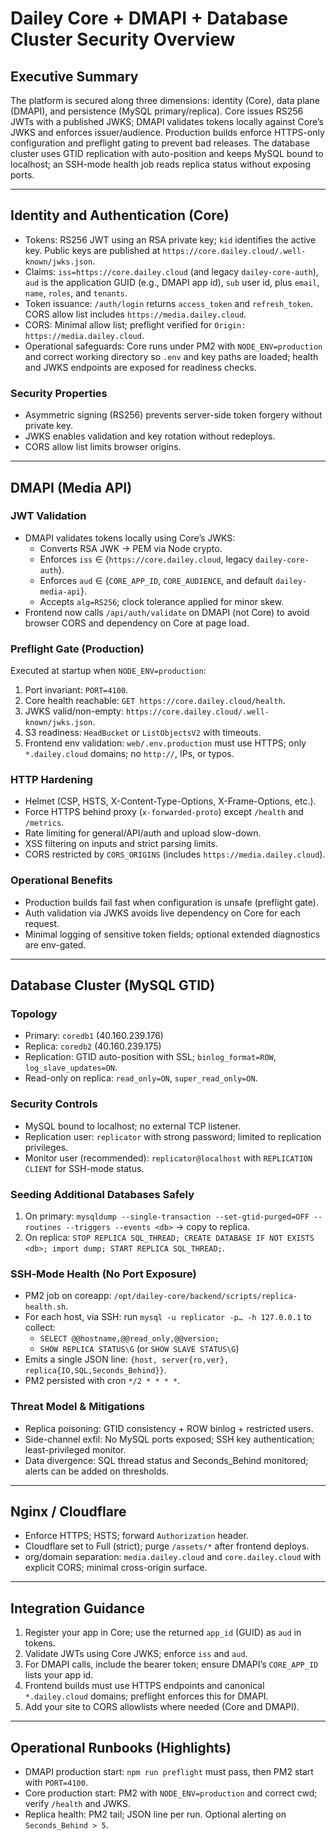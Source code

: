 # Dailey Core + DMAPI + Database Cluster Security Overview

## Executive Summary

The platform is secured along three dimensions: identity (Core), data plane (DMAPI), and persistence (MySQL primary/replica). Core issues RS256 JWTs with a published JWKS; DMAPI validates tokens locally against Core’s JWKS and enforces issuer/audience. Production builds enforce HTTPS-only configuration and preflight gating to prevent bad releases. The database cluster uses GTID replication with auto-position and keeps MySQL bound to localhost; an SSH-mode health job reads replica status without exposing ports.

---

## Identity and Authentication (Core)

- Tokens: RS256 JWT using an RSA private key; `kid` identifies the active key. Public keys are published at `https://core.dailey.cloud/.well-known/jwks.json`.
- Claims: `iss=https://core.dailey.cloud` (and legacy `dailey-core-auth`), `aud` is the application GUID (e.g., DMAPI app id), `sub` user id, plus `email`, `name`, `roles`, and `tenants`.
- Token issuance: `/auth/login` returns `access_token` and `refresh_token`. CORS allow list includes `https://media.dailey.cloud`.
- CORS: Minimal allow list; preflight verified for `Origin: https://media.dailey.cloud`.
- Operational safeguards: Core runs under PM2 with `NODE_ENV=production` and correct working directory so `.env` and key paths are loaded; health and JWKS endpoints are exposed for readiness checks.

### Security Properties
- Asymmetric signing (RS256) prevents server-side token forgery without private key.
- JWKS enables validation and key rotation without redeploys.
- CORS allow list limits browser origins.

---

## DMAPI (Media API)

### JWT Validation
- DMAPI validates tokens locally using Core’s JWKS:
  - Converts RSA JWK → PEM via Node crypto.
  - Enforces `iss` ∈ {`https://core.dailey.cloud`, legacy `dailey-core-auth`}.
  - Enforces `aud` ∈ {`CORE_APP_ID`, `CORE_AUDIENCE`, and default `dailey-media-api`}.
  - Accepts `alg=RS256`; clock tolerance applied for minor skew.
- Frontend now calls `/api/auth/validate` on DMAPI (not Core) to avoid browser CORS and dependency on Core at page load.

### Preflight Gate (Production)
Executed at startup when `NODE_ENV=production`:
1) Port invariant: `PORT=4100`.
2) Core health reachable: `GET https://core.dailey.cloud/health`.
3) JWKS valid/non-empty: `https://core.dailey.cloud/.well-known/jwks.json`.
4) S3 readiness: `HeadBucket` or `ListObjectsV2` with timeouts.
5) Frontend env validation: `web/.env.production` must use HTTPS; only `*.dailey.cloud` domains; no `http://`, IPs, or typos.

### HTTP Hardening
- Helmet (CSP, HSTS, X-Content-Type-Options, X-Frame-Options, etc.).
- Force HTTPS behind proxy (`x-forwarded-proto`) except `/health` and `/metrics`.
- Rate limiting for general/API/auth and upload slow-down.
- XSS filtering on inputs and strict parsing limits.
- CORS restricted by `CORS_ORIGINS` (includes `https://media.dailey.cloud`).

### Operational Benefits
- Production builds fail fast when configuration is unsafe (preflight gate).
- Auth validation via JWKS avoids live dependency on Core for each request.
- Minimal logging of sensitive token fields; optional extended diagnostics are env-gated.

---

## Database Cluster (MySQL GTID)

### Topology
- Primary: `coredb1` (40.160.239.176)
- Replica: `coredb2` (40.160.239.175)
- Replication: GTID auto-position with SSL; `binlog_format=ROW`, `log_slave_updates=ON`.
- Read-only on replica: `read_only=ON`, `super_read_only=ON`.

### Security Controls
- MySQL bound to localhost; no external TCP listener.
- Replication user: `replicator` with strong password; limited to replication privileges.
- Monitor user (recommended): `replicator@localhost` with `REPLICATION CLIENT` for SSH-mode status.

### Seeding Additional Databases Safely
1) On primary: `mysqldump --single-transaction --set-gtid-purged=OFF --routines --triggers --events <db>` → copy to replica.
2) On replica: `STOP REPLICA SQL_THREAD; CREATE DATABASE IF NOT EXISTS <db>; import dump; START REPLICA SQL_THREAD;`.

### SSH‑Mode Health (No Port Exposure)
- PM2 job on coreapp: `/opt/dailey-core/backend/scripts/replica-health.sh`.
- For each host, via SSH: run `mysql -u replicator -p… -h 127.0.0.1` to collect:
  - `SELECT @@hostname,@@read_only,@@version;`
  - `SHOW REPLICA STATUS\G` (or `SHOW SLAVE STATUS\G`)
- Emits a single JSON line: `{host, server{ro,ver}, replica{IO,SQL,Seconds_Behind}}`.
- PM2 persisted with cron `*/2 * * * *`.

### Threat Model & Mitigations
- Replica poisoning: GTID consistency + ROW binlog + restricted users.
- Side-channel exfil: No MySQL ports exposed; SSH key authentication; least-privileged monitor.
- Data divergence: SQL thread status and Seconds_Behind monitored; alerts can be added on thresholds.

---

## Nginx / Cloudflare

- Enforce HTTPS; HSTS; forward `Authorization` header.
- Cloudflare set to Full (strict); purge `/assets/*` after frontend deploys.
- org/domain separation: `media.dailey.cloud` and `core.dailey.cloud` with explicit CORS; minimal cross-origin surface.

---

## Integration Guidance

1) Register your app in Core; use the returned `app_id` (GUID) as `aud` in tokens.
2) Validate JWTs using Core JWKS; enforce `iss` and `aud`.
3) For DMAPI calls, include the bearer token; ensure DMAPI’s `CORE_APP_ID` lists your app id.
4) Frontend builds must use HTTPS endpoints and canonical `*.dailey.cloud` domains; preflight enforces this for DMAPI.
5) Add your site to CORS allowlists where needed (Core and DMAPI).

---

## Operational Runbooks (Highlights)

- DMAPI production start: `npm run preflight` must pass, then PM2 start with `PORT=4100`.
- Core production start: PM2 with `NODE_ENV=production` and correct cwd; verify `/health` and JWKS.
- Replica health: PM2 tail; JSON line per run. Optional alerting on `Seconds_Behind > 5`.

